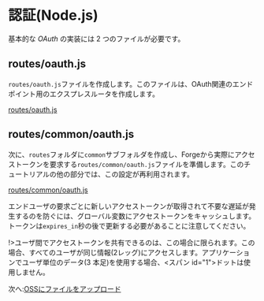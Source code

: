 # 認証(Node.js)

基本的な *OAuth* の実装には 2 つのファイルが必要です。

## routes/oauth.js

`routes/oauth.js`ファイルを作成します。このファイルは、OAuth関連のエンドポイント用のエクスプレスルータを作成します。

[routes/oauth.js](_snippets/viewmodels/node/routes/oauth.js ':include :type=code javascript')

## routes/common/oauth.js

次に、`routes`フォルダに`common`サブフォルダを作成し、Forgeから実際にアクセストークンを要求する`routes/common/oauth.js`ファイルを準備します。このチュートリアルの他の部分では、この設定が再利用されます。

[routes/common/oauth.js](_snippets/viewmodels/node/routes/common/oauth.js ':include :type=code javascript')

エンドユーザの要求ごとに新しいアクセストークンが取得されて不要な遅延が発生するのを防ぐには、グローバル変数にアクセストークンをキャッシュします。トークンは`expires_in`秒の後で更新する必要があることに注意してください。

!>ユーザ間でアクセストークンを共有できるのは、この場合に限られます。この場合、すべてのユーザが同じ情報(2レッグ)にアクセスします。アプリケーションでユーザ単位のデータ(3 本足)を使用する場合、<スパン id="1">ドットは使用しません。

次へ:[OSSにファイルをアップロード](/ja_jp/datamanagement/oss/)